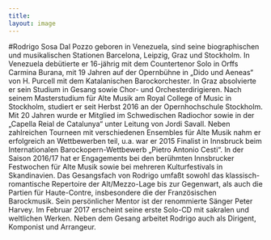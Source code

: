 ```yaml
---
title: 
layout: image
---
```


#Rodrigo Sosa Dal Pozzogeboren in Venezuela, sind seine biographischen und musikalischen Stationen Barcelona, Leipzig, Graz und Stockholm. In Venezuela debütierte er 16-jährig mit dem Countertenor Solo in Orffs Carmina Burana, mit 19 Jahren auf der Opernbühne in „Dido und Aeneas“ von H. Purcell mit dem Katalanischen Barockorchester. In Graz absolvierte er sein Studium in Gesang sowie Chor- und Orchesterdirigieren. Nach seinem Masterstudium für Alte Musik am Royal College of Music in Stockholm, studiert er seit Herbst 2016 an der Opernhochschule Stockholm.
Mit 20 Jahren wurde er Mitglied im Schwedischen Radiochor sowie in der „Capella Reial de Catalunya“ unter Leitung von Jordi Savall. Neben zahlreichen Tourneen mit verschiedenen Ensembles für Alte Musik nahm er erfolgreich an Wettbewerben teil, u.a. war er 2015 Finalist in Innsbruck beim Internationalen Barockopern-Wettbewerb „Pietro Antonio Cesti“. In der Saison 2016/17 hat er Engagements bei den berühmten Innsbrucker Festwochen für Alte Musik sowie bei mehreren Kulturfestivals in Skandinavien. 
Das Gesangsfach von Rodrigo umfaßt sowohl das klassisch-romantische Repertoire der Alt/Mezzo-Lage bis zur Gegenwart, als auch die Partien für Haute-Contre, insbesondere die der Französischen Barockmusik. Sein persönlicher Mentor ist der renommierte Sänger Peter Harvey.
Im Februar 2017 erscheint seine erste Solo-CD mit sakralen und weltlichen Werken. Neben dem Gesang arbeitet Rodrigo auch als Dirigent, Komponist und Arrangeur.
